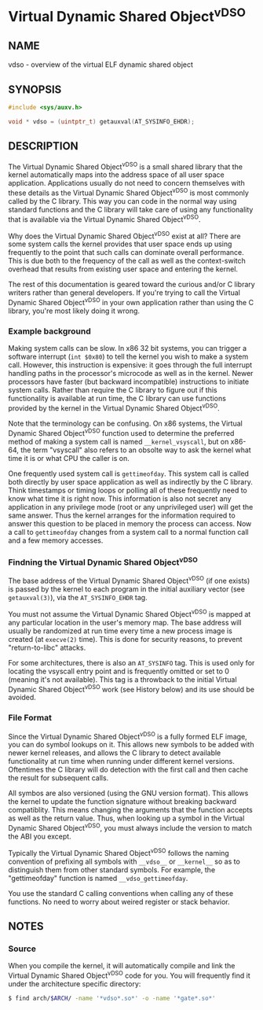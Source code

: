 Virtual Dynamic Shared Object<sup>vDSO</sup>
============================================

## NAME

vdso - overview of the virtual ELF dynamic shared object

## SYNOPSIS

```c
#include <sys/auxv.h>

void * vdso = (uintptr_t) getauxval(AT_SYSINFO_EHDR);
```

## DESCRIPTION

The Virtual Dynamic Shared Object<sup>vDSO</sup> is a small shared library that the kernel automatically maps into the address space of all user space application. Applications usually do not need to concern themselves with these details as the Virtual Dynamic Shared Object<sup>vDSO</sup> is most commonly called by the C library. This way you can code in the normal way using standard functions and the C library will take care of using any functionality that is available via the Virtual Dynamic Shared Object<sup>vDSO</sup>.

Why does the Virtual Dynamic Shared Object<sup>vDSO</sup> exist at all? There are some system calls the kernel provides that user space ends up using frequently to the point that such calls can dominate overall performance. This is due both to the frequency of the call as well as the context-switch overhead that results from existing user space and entering the kernel.

The rest of this documentation is geared toward the curious and/or C library writers rather than general developers. If you're trying to call the Virtual Dynamic Shared Object<sup>vDSO</sup> in your own application rather than using the C library, you're most likely doing it wrong.

### Example background

Making system calls can be slow. In x86 32 bit systems, you can trigger a software interrupt (`int $0x80`) to tell the kernel you wish to make a system call. However, this instruction is expensive: it goes through the full interrupt handling paths in the processor's microcode as well as in the kernel. Newer processors have faster (but backward incompatible) instructions to initiate system calls. Rather than require the C library to figure out if this functionality is available at run time, the C library can use functions provided by the kernel in the Virtual Dynamic Shared Object<sup>vDSO</sup>.

Note that the terminology can be confusing. On x86 systems, the Virtual Dynamic Shared Object<sup>vDSO</sup> function used to determine the preferred method of making a system call is named `__kernel_vsyscall`, but on x86-64, the term "vsyscall" also refers to an obsolte way to ask the kernel what time it is or what CPU the caller is on.

One frequently used system call is `gettimeofday`. This system call is called both directly by user space application as well as indirectly by the C library. Think timestamps or timing loops or polling all of these frequently need to know what time it is right now. This information is also not secret any application in any privilege mode (root or any unprivileged user) will get the same answer. Thus the kernel arranges for the information required to answer this question to be placed in memory the process can access. Now a call to `gettimeofday` changes from a system call to a normal function call and a few memory accesses.

### Findning the Virtual Dynamic Shared Object<sup>vDSO</sup>

The base address of the Virtual Dynamic Shared Object<sup>vDSO</sup> (if one exists) is passed by the kernel to each program in the initial auxiliary vector (see `getauxval(3)`), via the `AT_SYSINFO_EHDR` tag.

You must not assume the Virtual Dynamic Shared Object<sup>vDSO</sup> is mapped at any particular location in the user's memory map. The base address will usually be randomized at run time every time a new process image is created (at `execve(2)` time). This is done for security reasons, to prevent "return-to-libc" attacks.

For some architectures, there is also an `AT_SYSINFO` tag. This is used only for locating the vsyscall entry point and is frequently omitted or set to 0 (meaning it's not available). This tag is a throwback to the initial Virtual Dynamic Shared Object<sup>vDSO</sup> work (see History below) and its use should be avoided.

### File Format

Since the Virtual Dynamic Shared Object<sup>vDSO</sup> is a fully formed ELF image, you can do symbol lookups on it. This allows new symbols to be added with newer kernel releases, and allows the C library to detect available functionality at run time when running under different kernel versions. Oftentimes the C library will do detection with the first call and then cache the result for subsequent calls.

All symbos are also versioned (using the GNU version format). This allows the kernel to update the function signature without breaking backward compatiblity. This means changing the arguments that the function accepts as well as the return value. Thus, when looking up a symbol in the Virtual Dynamic Shared Object<sup>vDSO</sup>, you must always include the version to match the ABI you except.

Typically the Virtual Dynamic Shared Object<sup>vDSO</sup> follows the naming convention of prefixing all symbols with `__vdso__` or `__kernel__` so as to distinguish them from other standard symbols. For example, the "gettimeofday" function is named `__vdso_gettimeofday`.

You use the standard C calling conventions when calling any of these functions. No need to worry about weired register or stack behavior.

## NOTES

### Source

When you compile the kernel, it will automatically compile and link the Virtual Dynamic Shared Object<sup>vDSO</sup> code for you. You will frequently find it under the architecture specific directory:

```sh
$ find arch/$ARCH/ -name '*vdso*.so*' -o -name '*gate*.so*'
```

